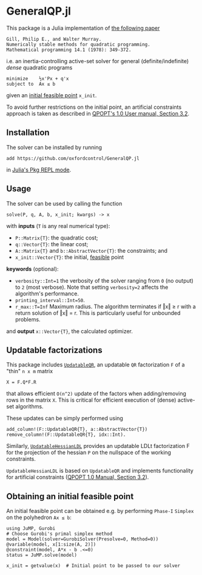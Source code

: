 # GeneralQP.jl
This package is a Julia implementation of [the following paper](https://link.springer.com/article/10.1007/BF01588976)
```
Gill, Philip E., and Walter Murray.
Numerically stable methods for quadratic programming.
Mathematical programming 14.1 (1978): 349-372.
```
i.e. an inertia-controlling active-set solver for general (definite/indefinite) *dense* quadratic programs
```
minimize    ½x'Px + q'x
subject to  Ax ≤ b
```
given an [initial feasible point](#obtaining-an-initial-feasible-point) `x_init`. 

To avoid further restrictions on the initial point, an artificial constraints approach is taken as described in [QPOPT's 1.0 User manual, Section 3.2](https://web.stanford.edu/group/SOL/guides/qpopt.pdf).

## Installation
The solver can be installed by running
```
add https://github.com/oxfordcontrol/GeneralQP.jl
```
in [Julia's Pkg REPL mode](https://docs.julialang.org/en/v1/stdlib/Pkg/index.html#Getting-Started-1).
## Usage
The solver can be used by calling the function
```
solve(P, q, A, b, x_init; kwargs) -> x
```
with **inputs** (`T` is any real numerical type):

* `P::Matrix{T}`: the quadratic cost;
* `q::Vector{T}`: the linear cost;
* `A::Matrix{T}` and `b::AbstractVector{T}`: the constraints; and
* `x_init::Vector{T}`: the initial, [feasible](#obtaining-an-initial-feasible-point) point

**keywords** (optional):
* `verbosity::Int=1` the verbosity of the solver ranging from `0` (no output)
to `2` (most verbose). Note that setting `verbosity=2` affects the algorithm's performance.
* `printing_interval::Int=50`.
* `r_max::T=Inf` Maximum radius. The algorithm terminates if ‖x‖ ≥ r with a return solution of ‖x‖ = r. This is particularly useful for unbounded problems.

and **output** `x::Vector{T}`, the calculated optimizer.

## Updatable factorizations
This package includes [`UpdatableQR`](https://github.com/oxfordcontrol/GeneralQP.jl/blob/master/src/linear_algebra.jl), an updatable `QR` factorization `F` of a "thin" `n x m` matrix
```
X = F.Q*F.R
```
that allows efficient `O(n^2)` update of the factors when adding/removing rows in the matrix `X`. This is critical for efficient execution of (dense) active-set algorithms.

These updates can be simply performed using
```
add_column!(F::UpdatableQR{T}, a::AbstractVector{T})
remove_column!(F::UpdatableQR{T}, idx::Int).
```

Similarly, [`UpdatableHessianLDL`](https://github.com/oxfordcontrol/GeneralQP.jl/blob/master/src/linear_algebra.jl) provides an updatable LDLt factorization F for the projection of the hessian `P` on the nullspace of the working constraints.

`UpdatableHessianLDL` is based on `UpdatableQR` and implements functionality for artificial constraints ([QPOPT 1.0 Manual, Section 3.2](https://web.stanford.edu/group/SOL/guides/qpopt.pdf)).

## Obtaining an initial feasible point

An initial feasible point can be obtained e.g. by performing `Phase-I` `Simplex` on the polyhedron `Ax ≤ b`:
```
using JuMP, Gurobi
# Choose Gurobi's primal simplex method
model = Model(solver=GurobiSolver(Presolve=0, Method=0))
@variable(model, x[1:size(A, 2)])
@constraint(model, A*x - b .<=0)
status = JuMP.solve(model)

x_init = getvalue(x)  # Initial point to be passed to our solver
```